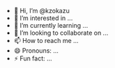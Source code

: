- 👋 Hi, I’m @kzokazu
- 👀 I’m interested in ...
- 🌱 I’m currently learning ...
- 💞️ I’m looking to collaborate on ...
- 📫 How to reach me ...
- 😄 Pronouns: ...
- ⚡ Fun fact: ...

<!---
kzokazu/kzokazu is a ✨ special ✨ repository because its `README.md` (this file) appears on your GitHub profile.
You can click the Preview link to take a look at your changes.
--->
